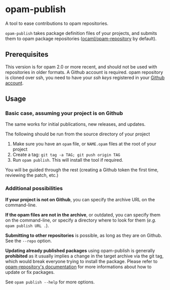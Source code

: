# opam-publish

A tool to ease contributions to opam repositories.

`opam-publish` takes package definition files of your projects, and submits
them to opam package repositories
([ocaml/opam-repository](https://github.com/ocaml/opam-repository) by default).

## Prerequisites

This version is for opam 2.0 or more recent, and should not be used with repositories in
older formats. A Github account is required. opam repository is cloned over
ssh, you need to have your *ssh keys* registered in your [Github
account](https://help.github.com/en/articles/connecting-to-github-with-ssh).

## Usage

### Basic case, assuming your project is on Github

The same works for initial publications, new releases, and updates.

The following should be run from the source directory of your project

1. Make sure you have an `opam` file, or `NAME.opam` files at the root of your
   project
2. Create a tag: `git tag -a TAG; git push origin TAG`
3. Run `opam publish`. This will install the tool if required.

You will be guided through the rest (creating a Github token the first time,
reviewing the patch, etc.)

### Additional possibilities

**If your project is not on Github**, you can specify the archive URL on the
command-line.

**If the opam files are not in the archive**, or outdated, you can specify them
on the command-line, or specify a directory where to look for them (_e.g._ `opam
publish URL .`).

**Submitting to other repositories** is possible, as long as they are on Github.
See the `--repo` option.

**Updating already published packages** using opam-publish is generally **prohibited** as it usually implies a change in the target archive via the git tag, which would break everyone trying to install the package. Please refer to [opam-repository's documentation](https://github.com/ocaml/opam-repository/blob/master/CONTRIBUTING.md) for more informations about how to update or fix packages.

See `opam publish --help` for more options.
